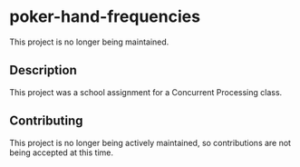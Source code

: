 # poker-hand-frequencies

This project is no longer being maintained.

## Description

This project was a school assignment for a Concurrent Processing class.

## Contributing

This project is no longer being actively maintained, so contributions are not being accepted at this time.
